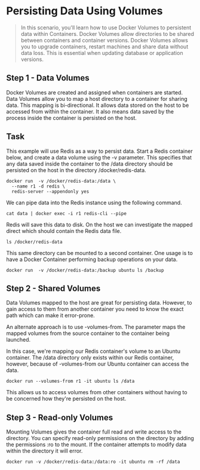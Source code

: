 # Persisting Data Using Volumes

>In this scenario, you'll learn how to use Docker Volumes to persistent data within Containers. Docker Volumes allow directories to be shared between containers and container versions.
>Docker Volumes allows you to upgrade containers, restart machines and share data without data loss. This is essential when updating database or application versions.

## Step 1 - Data Volumes

Docker Volumes are created and assigned when containers are started. Data Volumes allow you to map a host directory to a container for sharing data.
This mapping is bi-directional. It allows data stored on the host to be accessed from within the container. It also means data saved by the process inside the container is persisted on the host.

## Task

This example will use Redis as a way to persist data. Start a Redis container below, and create a data volume using the -v parameter. This specifies that any data saved inside the container to the /data directory should be persisted on the host in the directory /docker/redis-data.

```Docker
docker run  -v /docker/redis-data:/data \
  --name r1 -d redis \
  redis-server --appendonly yes
```

We can pipe data into the Redis instance using the following command.

`cat data | docker exec -i r1 redis-cli --pipe`

Redis will save this data to disk. On the host we can investigate the mapped direct which should contain the Redis data file.

`ls /docker/redis-data`

This same directory can be mounted to a second container. One usage is to have a Docker Container performing backup operations on your data.

`docker run  -v /docker/redis-data:/backup ubuntu ls /backup`

## Step 2 - Shared Volumes

Data Volumes mapped to the host are great for persisting data. However, to gain access to them from another container you need to know the exact path which can make it error-prone.

An alternate approach is to use -volumes-from. The parameter maps the mapped volumes from the source container to the container being launched.

In this case, we're mapping our Redis container's volume to an Ubuntu container. The /data directory only exists within our Redis container, however, because of -volumes-from our Ubuntu container can access the data.

`docker run --volumes-from r1 -it ubuntu ls /data`

This allows us to access volumes from other containers without having to be concerned how they're persisted on the host.

## Step 3 - Read-only Volumes

Mounting Volumes gives the container full read and write access to the directory. You can specify read-only permissions on the directory by adding the permissions :ro to the mount.
If the container attempts to modify data within the directory it will error.

`docker run -v /docker/redis-data:/data:ro -it ubuntu rm -rf /data`